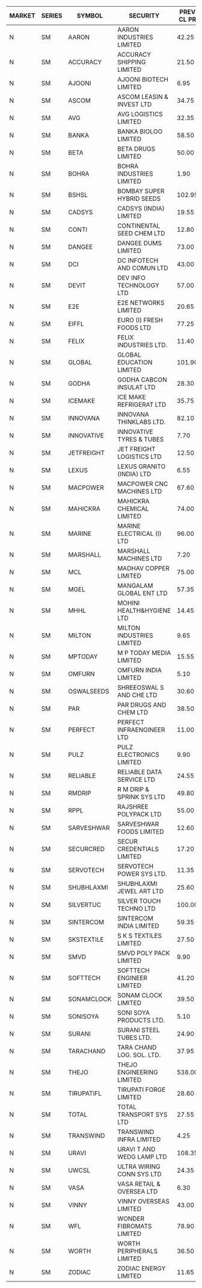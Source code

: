 


| MARKET | SERIES | SYMBOL | SECURITY | PREV CL PR | OPEN PRICE | HIGH PRICE | LOW PRICE | CLOSE PRICE | NET TRDVAL | NET TRDQTY | CORP IND | HI 52 WK | LO 52 WK |
| ----- | ----- | ----- | ----- | ----- | ----- | ----- | ----- | ----- | ----- | ----- | ----- | ----- | ----- |
| N | SM | AARON | AARON INDUSTRIES LIMITED | 42.25 | 42.55 | 42.55 | 42.55 | 42.55 | 140415.00 | 3300 |  | 53.50 | 40.00 |
| N | SM | ACCURACY | ACCURACY SHIPPING LIMITED | 21.50 | 21.60 | 22.25 | 20.50 | 21.05 | 2909280.00 | 139200 |  | 70.00 | 12.35 |
| N | SM | AJOONI | AJOONI BIOTECH LIMITED | 6.95 | 7.25 | 7.25 | 7.25 | 7.25 | 29000.00 | 4000 |  | 16.05 | 6.35 |
| N | SM | ASCOM | ASCOM LEASIN & INVEST LTD | 34.75 | 34.00 | 34.00 | 33.75 | 33.75 | 271000.00 | 8000 |  | 40.50 | 30.00 |
| N | SM | AVG | AVG LOGISTICS LIMITED | 32.35 | 33.95 | 33.95 | 33.95 | 33.95 | 40740.00 | 1200 |  | 108.00 | 23.10 |
| N | SM | BANKA | BANKA BIOLOO LIMITED | 58.50 | 61.40 | 61.40 | 61.40 | 61.40 | 73680.00 | 1200 |  | 112.35 | 56.75 |
| N | SM | BETA | BETA DRUGS LIMITED | 50.00 | 53.00 | 56.00 | 53.00 | 54.00 | 173600.00 | 3200 |  | 105.50 | 37.00 |
| N | SM | BOHRA | BOHRA INDUSTRIES LIMITED | 1.90 | 1.95 | 1.95 | 1.95 | 1.95 | 19500.00 | 10000 |  | 11.35 | .35 |
| N | SM | BSHSL | BOMBAY SUPER HYBRID SEEDS | 102.95 | 106.00 | 106.00 | 106.00 | 106.00 | 127200.00 | 1200 |  | 134.05 | 85.70 |
| N | SM | CADSYS | CADSYS (INDIA) LIMITED | 19.55 | 18.80 | 18.80 | 18.80 | 18.80 | 37600.00 | 2000 |  | 63.45 | 15.50 |
| N | SM | CONTI | CONTINENTAL SEED CHEM LTD | 12.80 | 12.20 | 12.20 | 12.20 | 12.20 | 81325.20 | 6666 |  | 102.20 | 10.75 |
| N | SM | DANGEE | DANGEE DUMS LIMITED | 73.00 | 77.00 | 77.00 | 77.00 | 77.00 | 61600.00 | 800 |  | 178.00 | 71.00 |
| N | SM | DCI | DC INFOTECH AND COMUN LTD | 43.00 | 43.90 | 43.90 | 43.90 | 43.90 | 263400.00 | 6000 |  | 45.50 | 39.00 |
| N | SM | DEVIT | DEV INFO TECHNOLOGY LTD | 57.00 | 61.80 | 64.00 | 61.80 | 64.00 | 281700.00 | 4500 |  | 101.00 | 57.00 |
| N | SM | E2E | E2E NETWORKS LIMITED | 20.65 | 20.65 | 21.25 | 19.75 | 21.20 | 452800.00 | 22000 |  | 42.60 | 13.30 |
| N | SM | EIFFL | EURO (I) FRESH FOODS LTD | 77.25 | 77.50 | 77.50 | 77.00 | 77.50 | 247200.00 | 3200 |  | 131.00 | 71.00 |
| N | SM | FELIX | FELIX INDUSTRIES LTD. | 11.40 | 10.85 | 10.85 | 10.85 | 10.85 | 86800.00 | 8000 |  | 17.05 | 10.85 |
| N | SM | GLOBAL | GLOBAL EDUCATION LIMITED | 101.90 | 96.85 | 96.85 | 96.85 | 96.85 | 193700.00 | 2000 |  | 134.95 | 41.20 |
| N | SM | GODHA | GODHA CABCON INSULAT LTD | 28.30 | 27.90 | 27.95 | 27.90 | 27.95 | 223400.00 | 8000 |  | 30.85 | 10.95 |
| N | SM | ICEMAKE | ICE MAKE REFRIGERAT LTD | 35.75 | 37.10 | 37.10 | 37.10 | 37.10 | 74200.00 | 2000 |  | 79.95 | 25.65 |
| N | SM | INNOVANA | INNOVANA THINKLABS LTD. | 82.10 | 80.00 | 81.00 | 79.70 | 80.10 | 640450.00 | 8000 |  | 326.40 | 73.05 |
| N | SM | INNOVATIVE | INNOVATIVE TYRES & TUBES | 7.70 | 7.80 | 8.00 | 7.35 | 7.75 | 184800.00 | 24000 |  | 20.55 | 5.40 |
| N | SM | JETFREIGHT | JET FREIGHT LOGISTICS LTD | 12.50 | 11.90 | 11.90 | 11.90 | 11.90 | 142800.00 | 12000 |  | 25.50 | 11.90 |
| N | SM | LEXUS | LEXUS GRANITO (INDIA) LTD | 6.55 | 6.25 | 6.25 | 6.25 | 6.25 | 6250.00 | 1000 |  | 23.60 | 4.55 |
| N | SM | MACPOWER | MACPOWER CNC MACHINES LTD | 67.60 | 64.25 | 68.25 | 64.25 | 68.25 | 646500.00 | 10000 |  | 139.00 | 33.30 |
| N | SM | MAHICKRA | MAHICKRA CHEMICAL LIMITED | 74.00 | 76.30 | 76.30 | 73.05 | 75.00 | 336525.00 | 4500 |  | 93.50 | 50.15 |
| N | SM | MARINE | MARINE ELECTRICAL (I) LTD | 96.00 | 97.00 | 97.85 | 97.00 | 97.85 | 974700.00 | 10000 |  | 123.00 | 78.00 |
| N | SM | MARSHALL | MARSHALL MACHINES LTD | 7.20 | 7.55 | 7.55 | 6.85 | 7.35 | 532050.00 | 75000 |  | 24.45 | 6.85 |
| N | SM | MCL | MADHAV COPPER LIMITED | 75.00 | 75.00 | 75.00 | 73.05 | 73.05 | 266460.00 | 3600 |  | 277.00 | 52.10 |
| N | SM | MGEL | MANGALAM GLOBAL ENT LTD | 57.35 | 57.35 | 57.35 | 57.35 | 57.35 | 229400.00 | 4000 |  | 58.30 | 51.05 |
| N | SM | MHHL | MOHINI HEALTH&HYGIENE LTD | 14.45 | 13.75 | 13.75 | 13.75 | 13.75 | 82500.00 | 6000 |  | 23.95 | 11.35 |
| N | SM | MILTON | MILTON INDUSTRIES LIMITED | 9.65 | 10.10 | 10.10 | 10.10 | 10.10 | 88880.00 | 8800 |  | 15.25 | 7.00 |
| N | SM | MPTODAY | M P TODAY MEDIA LIMITED | 15.55 | 15.00 | 15.00 | 15.00 | 15.00 | 30000.00 | 2000 |  | 42.90 | 14.20 |
| N | SM | OMFURN | OMFURN INDIA LIMITED | 5.10 | 4.90 | 4.90 | 4.90 | 4.90 | 29400.00 | 6000 |  | 9.50 | 4.50 |
| N | SM | OSWALSEEDS | SHREEOSWAL S AND CHE LTD | 30.60 | 30.75 | 31.50 | 29.65 | 31.50 | 1978000.00 | 64000 |  | 31.50 | 19.95 |
| N | SM | PAR | PAR DRUGS AND CHEM LTD | 38.50 | 40.50 | 40.50 | 40.50 | 40.50 | 81000.00 | 2000 |  | 56.00 | 26.20 |
| N | SM | PERFECT | PERFECT INFRAENGINEER LTD | 11.00 | 10.45 | 10.95 | 10.45 | 10.95 | 444900.00 | 42000 |  | 16.80 | 10.45 |
| N | SM | PULZ | PULZ ELECTRONICS LIMITED | 9.90 | 9.75 | 9.75 | 9.75 | 9.75 | 39000.00 | 4000 |  | 46.50 | 9.20 |
| N | SM | RELIABLE | RELIABLE DATA SERVICE LTD | 24.55 | 23.35 | 23.35 | 23.35 | 23.35 | 112080.00 | 4800 |  | 53.50 | 19.95 |
| N | SM | RMDRIP | R M DRIP & SPRINK SYS LTD | 49.80 | 49.00 | 52.15 | 47.35 | 51.15 | 3515300.00 | 70000 |  | 52.15 | 13.00 |
| N | SM | RPPL | RAJSHREE POLYPACK LTD | 55.00 | 55.00 | 55.00 | 55.00 | 55.00 | 55000.00 | 1000 |  | 118.00 | 47.75 |
| N | SM | SARVESHWAR | SARVESHWAR FOODS LIMITED | 12.60 | 13.00 | 13.00 | 13.00 | 13.00 | 20800.00 | 1600 |  | 43.85 | 8.45 |
| N | SM | SECURCRED | SECUR CREDENTIALS LIMITED | 17.20 | 16.35 | 16.40 | 16.35 | 16.35 | 88320.00 | 5400 |  | 110.00 | 12.15 |
| N | SM | SERVOTECH | SERVOTECH POWER SYS LTD. | 11.35 | 10.80 | 11.85 | 10.80 | 11.85 | 220200.00 | 20000 |  | 17.75 | 6.50 |
| N | SM | SHUBHLAXMI | SHUBHLAXMI JEWEL ART LTD | 25.60 | 26.85 | 26.85 | 26.85 | 26.85 | 80550.00 | 3000 |  | 209.50 | 20.75 |
| N | SM | SILVERTUC | SILVER TOUCH TECHNO LTD | 100.00 | 100.00 | 100.00 | 100.00 | 100.00 | 100000.00 | 1000 |  | 130.00 | 93.00 |
| N | SM | SINTERCOM | SINTERCOM INDIA LIMITED | 59.35 | 60.05 | 61.95 | 60.05 | 61.25 | 608600.00 | 10000 |  | 81.00 | 35.55 |
| N | SM | SKSTEXTILE | S K S TEXTILES LIMITED | 27.50 | 28.45 | 28.45 | 28.45 | 28.45 | 28450.00 | 1000 |  | 48.90 | 22.25 |
| N | SM | SMVD | SMVD POLY PACK LIMITED | 9.90 | 9.50 | 9.50 | 9.50 | 9.50 | 19000.00 | 2000 |  | 19.80 | 6.50 |
| N | SM | SOFTTECH | SOFTTECH ENGINEER LIMITED | 41.20 | 43.20 | 43.20 | 43.20 | 43.20 | 69120.00 | 1600 |  | 76.25 | 32.45 |
| N | SM | SONAMCLOCK | SONAM CLOCK LIMITED | 39.50 | 38.00 | 38.00 | 38.00 | 38.00 | 1140000.00 | 30000 |  | 41.40 | 30.80 |
| N | SM | SONISOYA | SONI SOYA PRODUCTS LTD. | 5.10 | 5.15 | 5.15 | 5.15 | 5.15 | 30900.00 | 6000 |  | 25.40 | 4.90 |
| N | SM | SURANI | SURANI STEEL TUBES LTD. | 24.90 | 24.90 | 24.90 | 24.90 | 24.90 | 49800.00 | 2000 |  | 48.00 | 18.10 |
| N | SM | TARACHAND | TARA CHAND LOG. SOL. LTD. | 37.95 | 39.50 | 40.00 | 38.00 | 40.00 | 475000.00 | 12000 |  | 43.00 | 21.10 |
| N | SM | THEJO | THEJO ENGINEERING LIMITED | 538.00 | 539.00 | 564.00 | 539.00 | 539.45 | 760030.00 | 1400 |  | 607.70 | 350.55 |
| N | SM | TIRUPATIFL | TIRUPATI FORGE LIMITED | 28.60 | 28.70 | 28.70 | 28.70 | 28.70 | 91840.00 | 3200 |  | 50.10 | 25.55 |
| N | SM | TOTAL | TOTAL TRANSPORT SYS LTD | 27.55 | 26.20 | 26.20 | 26.20 | 26.20 | 235800.00 | 9000 |  | 48.95 | 17.50 |
| N | SM | TRANSWIND | TRANSWIND INFRA LIMITED | 4.25 | 4.45 | 4.45 | 4.45 | 4.45 | 17800.00 | 4000 |  | 9.50 | 2.85 |
| N | SM | URAVI | URAVI T AND WEDG LAMP LTD | 108.35 | 106.60 | 106.60 | 106.60 | 106.60 | 127920.00 | 1200 |  | 115.00 | 95.00 |
| N | SM | UWCSL | ULTRA WIRING CONN SYS LTD | 24.35 | 23.90 | 23.90 | 23.90 | 23.90 | 95600.00 | 4000 |  | 31.00 | 20.35 |
| N | SM | VASA | VASA RETAIL & OVERSEA LTD | 6.30 | 6.60 | 6.60 | 6.60 | 6.60 | 26400.00 | 4000 |  | 24.30 | 6.25 |
| N | SM | VINNY | VINNY OVERSEAS LIMITED | 43.00 | 41.90 | 41.90 | 41.90 | 41.90 | 125700.00 | 3000 |  | 43.00 | 32.90 |
| N | SM | WFL | WONDER FIBROMATS LIMITED | 78.90 | 75.00 | 79.60 | 75.00 | 79.60 | 247360.00 | 3200 |  | 100.00 | 69.60 |
| N | SM | WORTH | WORTH PERIPHERALS LIMITED | 36.50 | 35.25 | 35.25 | 35.00 | 35.10 | 158025.00 | 4500 |  | 67.50 | 29.75 |
| N | SM | ZODIAC | ZODIAC ENERGY LIMITED | 11.65 | 12.20 | 12.20 | 12.20 | 12.20 | 24400.00 | 2000 |  | 32.00 | 11.25 |



